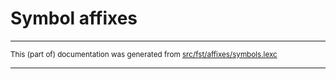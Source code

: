 
# Symbol affixes

* * *

<small>This (part of) documentation was generated from [src/fst/affixes/symbols.lexc](https://github.com/giellalt/lang-mpj/blob/main/src/fst/affixes/symbols.lexc)</small>

---

